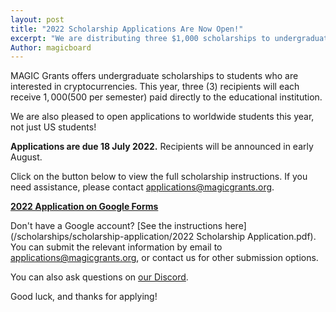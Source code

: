 ```yaml
---
layout: post
title: "2022 Scholarship Applications Are Now Open!"
excerpt: "We are distributing three $1,000 scholarships to undergraduate students who are interested in cryptocurrencies."
Author: magicboard
---
```


MAGIC Grants offers undergraduate scholarships to students who are interested in cryptocurrencies. This year, three (3) recipients will each receive $1,000 ($500 per semester) paid directly to the educational institution.

We are also pleased to open applications to worldwide students this year, not just US students!

**Applications are due 18 July 2022.** Recipients will be announced in early August.

Click on the button below to view the full scholarship instructions. If you need assistance, please contact [applications@magicgrants.org](mailto:applications@magicgrants.org).

**[2022 Application on Google Forms](https://docs.google.com/forms/d/e/1FAIpQLSf9tglo5tXleTl7gMxQyZtmLbUJpVe9gXSM-EUSBqyyR-r-BA/viewform)**

Don't have a Google account? [See the instructions here](/scholarships/scholarship-application/2022 Scholarship Application.pdf). You can submit the relevant information by email to [applications@magicgrants.org](mailto:applications@magicgrants.org), or contact us for other submission options.

You can also ask questions on [our Discord](https://discord.gg/YH7kFuREKY).

Good luck, and thanks for applying!
